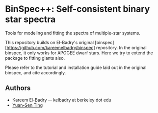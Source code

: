 # BinSpec++: Self-consistent binary star spectra
Tools for modeling and fitting the spectra of multiple-star systems. 

This repository builds on El-Badry's original [binspec][https://github.com/kareemelbadry/binspec] repository. In the original binspec, it only works for APOGEE dwarf stars. Here we try to extend the package to fitting giants also.

Please refer to the tutorial and installation guide laid out in the original binspec, and cite accordingly.


## Authors
* Kareem El-Badry -- kelbadry at berkeley dot edu
* [Yuan-Sen Ting](http://www.sns.ias.edu/~ting/) 


